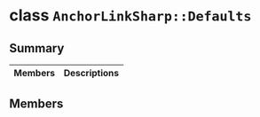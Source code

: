 # class `AnchorLinkSharp::Defaults` 

## Summary

 Members                        | Descriptions                                
--------------------------------|---------------------------------------------

## Members

